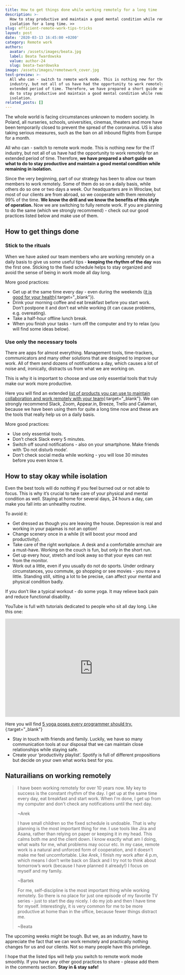 ```yaml
---
title: How to get things done while working remotely for a long time
description: >-
  How to stay productive and maintain a good mental condition while remaining in
  isolation for a long time. >>
slug: efficient-remote-work-tips-tricks
layout: post
date: '2020-03-13 16:45:00 +0200'
category: Remote work
authors:
  avatar: /assets/images/beata.jpg
  label: Beata Twardowska
  value: author-24
  slug: beata-twardowska
image: /assets/images/remotework_cover.jpg
text-preview: >-
  All who can - switch to remote work mode. This is nothing new for the IT
  industry, but not all of us have had the opportunity to work remotely for an
  extended period of time. Therefore, we have prepared a short guide on what to
  do to stay productive and maintain a good mental condition while remaining in
  isolation.
related_posts: []
---
```

The whole world is facing circumstances unknown to modern society. In Poland, all nurseries, schools, universities, cinemas, theaters and more have been temporarily closed to prevent the spread of the coronavirus. US is also taking serious measures, such as the ban on all inbound flights from Europe for a month.

All who can - switch to remote work mode. This is nothing new for the IT industry, but not all of us have had the opportunity to work remotely for an extended period of time. Therefore, **we have prepared a short guide on what to do to stay productive and maintain a good mental condition while remaining in isolation.**

Since the very beginning, part of our strategy has been to allow our team members to work remotely. Some of them do so on a daily basis, while others do so one or two days a week. Our headquarters are in Wroclaw, but most of our clients are from abroad, so we cooperate with them remotely 99% of the time. **We know the drill and we know the benefits of this style of operation.** Now we are switching to fully remote work. If you are planning to do the same (which we strongly recommend) - check out our good practices listed below and make use of them.

## How to get things done

### Stick to the rituals

When we have asked our team members who are working remotely on a daily basis to give us some useful tips - **keeping the rhythm of the day** was the first one. Sticking to the fixed schedule helps to stay organized and avoid the sense of being in work mode all day long.

More good practices:

* Get up at the same time every day - even during the weekends ([it is good for your health](https://www.cbc.ca/life/wellness/how-and-why-waking-up-at-the-same-time-everyday-can-improve-your-health-1.4357391){:target="_blank"}).
* Drink your morning coffee and eat breakfast before you start work. Don’t postpone it and don’t eat while working (it can cause problems, e.g. overeating).
* Take a half-hour offline lunch break.
* When you finish your tasks - turn off the computer and try to relax (you will find some ideas below).

### Use only the necessary tools

There are apps for almost everything. Management tools, time-trackers, communicators and many other solutions that are designed to improve our work. All of them send dozens of notifications a day, which causes a lot of noise and, ironically, distracts us from what we are working on.

This is why it is important to choose and use only essential tools that truly make our work more productive.

Here you will find an extended [list of products you can use to maintain collaboration and work remotely with your team](https://techagainstcoronavirus.com/){:target="_blank"}. We can strongly recommend Slack, Zoom, Appear.in, Breeze, Trello and Calamari, because we have been using them for quite a long time now and these are the tools that really help us on a daily basis.

More good practices:

* Use only essential tools.
* Don’t check Slack every 5 minutes.
* Switch off sound notifications - also on your smartphone. Make friends with ‘Do not disturb mode’.
* Don’t check social media while working - you will lose 30 minutes before you even know it.

## How to stay okay while isolation

Even the best tools will do nothing if you feel burned out or not able to focus. This is why it’s crucial to take care of your physical and mental condition as well. Staying at home for several days, 24 hours a day, can make you fall into an unhealthy routine.

To avoid it:

* Get dressed as though you are leaving the house. Depression is real and working in your pajamas is not an option!
* Change scenery once in a while (it will boost your mood and productivity).
* Take care of the right workplace. A desk and a comfortable armchair are a must-have. Working on the couch is fun, but only in the short run.
* Get up every hour, stretch and look away so that your eyes can rest from the monitor.
* Work out a little, even if you usually do not do sports. Under ordinary circumstances, you commute, go shopping or see movies - you move a little. Standing still, sitting a lot to be precise, can affect your mental and physical condition badly.

If you don’t like a typical workout - do some yoga. It may relieve back pain and reduce functional disability.

YouTube is full with tutorials dedicated to people who sit all day long. Like this one:

<iframe width="560" height="315" src="https://www.youtube.com/embed/8QE8gQ2qEwA" frameborder="0" allow="accelerometer; autoplay; encrypted-media; gyroscope; picture-in-picture" allowfullscreen></iframe>

Here you will find [5 yoga poses every programmer should try.](https://simpleprogrammer.com/5-yoga-poses-every-programmer-try/){:target="_blank"}

* Stay in touch with friends and family. Luckily, we have so many communication tools at our disposal that we can maintain close relationships while staying safe.
* Create your ‘productivity playlist’. Spotify is full of different propositions but decide on your own what works best for you.

## Naturailians on working remotely

> I have been working remotely for over 10 years now. My key to success is the constant rhythm of the day. I get up at the same time every day, eat breakfast and start work. When I'm done, I get up from my computer and don't check any notifications until the next day.
>
> ~Arek
>
> I have small children so the fixed schedule is undoable. That is why planning is the most important thing for me. I use tools like Jira and Asana, rather than relying on paper or keeping it in my head. This calms both me and the client down. I know exactly what am I doing, what waits for me, what problems may occur etc. In my case, remote work is a natural and unforced form of cooperation, and it doesn’t make me feel uncomfortable. Like Arek, I finish my work after 4 p.m, which means I don’t write back on Slack and I try not to think about tomorrow’s work (because I have planned it already!) I focus on myself and my family.
>
> ~Bartek
>
> For me, self-discipline is the most important thing while working remotely. So there is no place for just one episode of my favorite TV series - just to start the day nicely. I do my job and then I have time for myself. Interestingly, it is very common for me to be more productive at home than in the office, because fewer things distract me.
>
> ~Beata

The upcoming weeks might be tough. But we, as an industry, have to appreciate the fact that we can work remotely and practically nothing changes for us and our clients. Not so many people have this privilege.

I hope that the listed tips will help you switch to remote work mode smoothly. If you have any other good practices to share - please add them in the comments section. **Stay in & stay safe!**

